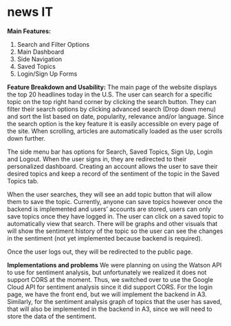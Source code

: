 # news IT

**Main Features:**
1. Search and Filter Options
2. Main Dashboard
3. Side Navigation
4. Saved Topics
5. Login/Sign Up Forms

**Feature Breakdown and Usability:**
The main page of the website displays the top 20 headlines today in the U.S. The user can search for a specific topic on the top right hand corner by clicking the search button. They can filter their search options by clicking advanced search (Drop down menu) and sort the list based on date, popularity, relevance and/or language. Since the search option is the key feature it is easily accessible on every page of the site. When scrolling, articles are automatically loaded as the user scrolls down further. 

The side menu bar has options for Search, Saved Topics, Sign Up, Login and Logout. When the user signs in, they are redirected to their personalized dashboard. Creating an account allows the user to save their desired topics and keep a record of the sentiment of the topic in the Saved Topics tab. 

When the user searches, they will see an add topic button that will allow them to save the topic. Currently, anyone can save topics however once the backend is implemented and users’ accounts are stored, users can only save topics once they have logged in. The user can click on a saved topic to automatically view that search. There will be graphs and other visuals that will show the sentiment history of the topic so the user can see the changes in the sentiment (not yet implemented because backend is required). 

Once the user logs out, they will be redirected to the public page. 

**Implementations and problems**
We were planning on using the Watson API to use for sentiment analysis, but unfortunately we realized it does not support CORS at the moment. Thus, we switched over to use the Google Cloud API for sentiment analysis since it did support CORS. For the login page, we have the front end, but we will implement the backend in A3. Similarly, for the sentiment analysis graph of topics that the user has saved, that will also be implemented in the backend in A3, since we will need to store the data of the sentiment.
